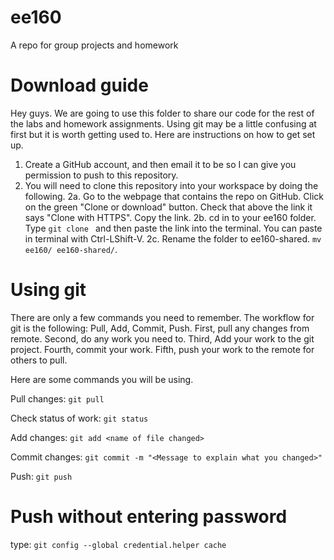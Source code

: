 # ee160
A repo for group projects and homework

# Download guide

Hey guys. We are going to use this folder to share our code for the rest of the labs and homework assignments. Using git may be a little confusing at first but it is worth getting used to. Here are instructions on how to get set up.

1. Create a GitHub account, and then email it to be so I can give you permission to push to this repository.
2. You will need to clone this repository into your workspace by doing the following.
2a. Go to the webpage that contains the repo on GitHub. Click on the green "Clone or download" button. Check that above the link it says "Clone with HTTPS". Copy the link.
2b. cd in to your ee160 folder. Type `git clone ` and then paste the link into the terminal. You can paste in terminal with Ctrl-LShift-V.
2c. Rename the folder to ee160-shared. `mv ee160/ ee160-shared/`.

# Using git

There are only a few commands you need to remember. The workflow for git is the following:
Pull, Add, Commit, Push.
First, pull any changes from remote.
Second, do any work you need to.
Third, Add your work to the git project.
Fourth, commit your work.
Fifth, push your work to the remote for others to pull.


Here are some commands you will be using.

Pull changes:
`git pull`

Check status of work:
`git status`

Add changes:
`git add <name of file changed>`

Commit changes:
`git commit -m "<Message to explain what you changed>"`

Push:
`git push`


# Push without entering password

type:
`git config --global credential.helper cache`
